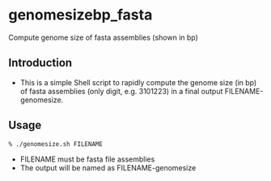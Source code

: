 # genomesizebp_fasta
Compute genome size of fasta assemblies (shown in bp)

## Introduction
* This is a simple Shell script to rapidly compute the genome size (in bp) of fasta assemblies (only digit, e.g. 3101223) in a final output FILENAME-genomesize.

## Usage
```
% ./genomesize.sh FILENAME
```
* FILENAME must be fasta file assemblies
* The output will be named as FILENAME-genomesize
